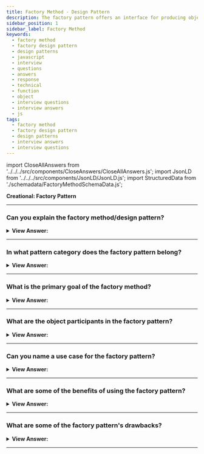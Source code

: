 ```yaml
---
title: Factory Method - Design Pattern
description: The factory pattern offers an interface for producing objects in a superclass while allowing subclasses to change the type of objects created.
sidebar_position: 1
sidebar_label: Factory Method
keywords:
  - factory method
  - factory design pattern
  - design patterns
  - javascript
  - interview
  - questions
  - answers
  - response
  - technical
  - function
  - object
  - interview questions
  - interview answers
  - js
tags:
  - factory method
  - factory design pattern
  - design patterns
  - interview answers
  - interview questions
---
```


import CloseAllAnswers from '../../../src/components/CloseAnswers/CloseAllAnswers.js';
import JsonLD from '../../../src/components/JsonLD/JsonLD.js';
import StructuredData from './schemadata/FactoryMethodSchemaData.js';

<JsonLD data={StructuredData} />

<head>
  <title>Factor Method | JavaScript Interview Questions</title>
</head>

**Creational: Factory Pattern**

<CloseAllAnswers />

---

### Can you explain the factory method/design pattern?

<details className='answer'>
  <summary>
    <strong>View Answer:</strong>
  </summary>
  <div>
    <div>
      <strong>Interview Response:</strong> A Factory Method creates new objects as instructed by the client. One way to create new objects in JavaScript is by invoking a constructor function with the new operator. There are times when the client should not or does not know which of numerous candidates objects to instantiate. The Factory Method enables the client to delegate object creation while maintaining control over the type to be instantiated.<br/><br/>
    </div><br />
  <div><strong className="codeExample">Diagram:</strong><br /><br />

  <div></div>

<img src="/img/structure-factory-method.png" /><br /><br />

**The objects participating in this pattern are:**

**Creator** -- In example code: _Factory_

- the Factory object that creates new products
- implements factory method which returns newly created products

**AbstractProduct** -- _not used in JavaScript_

- declares an interface for products

**ConcreteProduct** -- In example code: _Employees_

- the manufactured product
- All products support the same interface (properties and methods)

<br />

:::note

Though the definition particularly mentions that an interface needs to be defined, we do not have interfaces in JavaScript. Therefore, we must implement it so that JavaScript translates into an interface.

:::

</div><br />
  <div><strong className="codeExample">Code Example #1:</strong><br /><br />

  <div></div>

```js
let Factory = function () {
  this.createEmployee = function (type) {
    let employee;

    if (type === 'fulltime') {
      employee = new FullTime();
    } else if (type === 'parttime') {
      employee = new PartTime();
    } else if (type === 'temporary') {
      employee = new Temporary();
    } else if (type === 'contractor') {
      employee = new Contractor();
    }

    employee.type = type;

    employee.say = function () {
      console.log(this.type + ': rate ' + this.hourly + '/hour');
    };

    return employee;
  };
};

let FullTime = function () {
  this.hourly = '$12';
};

let PartTime = function () {
  this.hourly = '$11';
};

let Temporary = function () {
  this.hourly = '$10';
};

let Contractor = function () {
  this.hourly = '$15';
};

function run() {
  let employees = [];
  let factory = new Factory();

  employees.push(factory.createEmployee('fulltime'));
  employees.push(factory.createEmployee('parttime'));
  employees.push(factory.createEmployee('temporary'));
  employees.push(factory.createEmployee('contractor'));

  for (let i = 0, len = employees.length; i < len; i++) {
    employees[i].say();
  }
}

run();

/*

OUTPUT:

fulltime: rate $12/hour
parttime: rate $11/hour
temporary: rate $10/hour
contractor: rate $15/hour

*/
```

  </div>

  <br />
  <div><strong className="codeExample">Code Example #2:</strong><br /><br />

  <div></div>

```js
//Factory method for creating new shape instances
function shapeFactory() {
  this.createShape = function (shapeType) {
    var shape;
    switch (shapeType) {
      case 'rectangle':
        shape = new Rectangle();
        break;
      case 'square':
        shape = new Square();
        break;
      case 'circle':
        shape = new Circle();
        break;
      default:
        shape = new Rectangle();
        break;
    }
    return shape;
  };
}

// Constructor for defining new Rectangle
var Rectangle = function () {
  this.draw = function () {
    console.log('This is a Rectangle');
  };
};

// Constructor for defining new Square
var Square = function () {
  this.draw = function () {
    console.log('This is a Square');
  };
};

// Constructor for defining new Circle
var Circle = function () {
  this.draw = function () {
    console.log('This is a Circle');
  };
};

var factory = new shapeFactory();
//Creating instance of factory that makes rectangle,square,circle respectively
var rectangle = factory.createShape('rectangle');
var square = factory.createShape('square');
var circle = factory.createShape('circle');

rectangle.draw();
square.draw();
circle.draw();

/*
  OUTPUT
  
  This is a Rectangle
  This is a Square
  This is a Circle
 
*/
```

  </div>

  </div>
</details>

---

### In what pattern category does the factory pattern belong?

<details>
  <summary>
    <strong>View Answer:</strong>
  </summary>
  <div>
    <div>
      <strong>Interview Response:</strong> The factory pattern belongs to the creational design pattern group.
    </div>
  </div>
</details>

---

### What is the primary goal of the factory method?

<details>
  <summary>
    <strong>View Answer:</strong>
  </summary>
  <div>
    <div>
      <strong>Interview Response:</strong> The Factory Method's primary goal is extensibility. We commonly use factory methods in applications that manage, maintain, or manipulate groups of distinct but similar objects (i.e., methods and properties).
    </div>
  </div>
</details>

---

### What are the object participants in the factory pattern?

<details>
  <summary>
    <strong>View Answer:</strong>
  </summary>
  <div>
    <div>
      <strong>Interview Response:</strong> There are three participants in the factory pattern, including the Creator, AbstractProduct, and ConcreteProduct.
    </div><br />
    <div>
      <strong>Technical Response:</strong> There are three participants in the factory pattern, including the Creator, AbstractProduct, and ConcreteProduct. The Creator is the factory object that creates new products and implements “factoryMethod” which returns newly manufactured products. The AbstractProduct declares an interface for the products, except in JavaScript. The ConcreteProduct is the product getting created, and all ConcreteProducts support the same interface.
    </div><br />

  </div>
</details>

---

### Can you name a use case for the factory pattern?

<details>
  <summary>
    <strong>View Answer:</strong>
  </summary>
  <div>
    <div>
      <strong>Interview Response:</strong> Use Cases and Applicability of the Factory Pattern
      </div>

<div></div>

- You should use the Factory Method when you don’t know the exact types and dependencies of the objects your code should work within your application.

- When you want to give users of your library or framework the ability to extend its internal components, we use the Factory Method to meet this specification.

- The Factory Method may be used to save system resources by reusing existing objects rather than constructing them each time.

<br />

  </div>
</details>

---

### What are some of the benefits of using the factory pattern?

<details>
  <summary>
    <strong>View Answer:</strong>
  </summary>
  <div>
    <div>
      <strong>Interview Response:</strong> Benefits of the Factory Pattern.
    </div>
    <br />
    <div></div>

- You avoid a close relationship between the Creator and the concrete products.
- **Single Responsibility Principle (S.R.P.):** The principle of single responsibility. You can consolidate the product creation code into a single location in the program, making it easier to support.
- **Open/Closed Principle:** You can integrate new products into the system without busting the current client code.

<br />
  </div>
</details>

---

### What are some of the factory pattern's drawbacks?

<details>
  <summary>
    <strong>View Answer:</strong>
  </summary>
  <div>
    <div>
      <strong>Interview Response:</strong> Drawbacks of the Factory Pattern.<br /><br />
      The code may become more complicated as you introduce large numbers of new subclasses to implement the pattern. The best-case scenario is incorporating the design into an existing creator class hierarchy.<br /><br />
    </div>
  </div>
</details>

---
